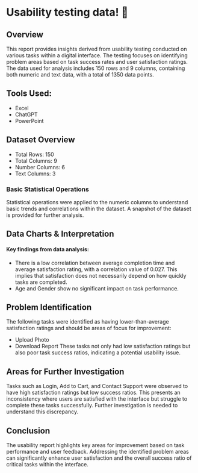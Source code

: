 
# Usability testing data! 👋


## Overview
This report provides insights derived from usability testing conducted on various tasks within a digital interface. The testing focuses on identifying problem areas based on task success rates and user satisfaction ratings. The data used for analysis includes 150 rows and 9 columns, containing both numeric and text data, with a total of 1350 data points.


## Tools Used:
- Excel
- ChatGPT
- PowerPoint
## Dataset Overview
- Total Rows: 150
- Total Columns: 9
- Number Columns: 6
- Text Columns: 3
### Basic Statistical Operations
Statistical operations were applied to the numeric columns to understand basic trends and correlations within the dataset. A snapshot of the dataset is provided for further analysis.

## Data Charts & Interpretation
#### Key findings from data analysis:

- There is a low correlation between average completion time and average satisfaction rating, with a correlation value of 0.027. This implies that satisfaction does not necessarily depend on how quickly tasks are completed.
- Age and Gender show no significant impact on task performance.
## Problem Identification
The following tasks were identified as having lower-than-average satisfaction ratings and should be areas of focus for improvement:

- Upload Photo
- Download Report
These tasks not only had low satisfaction ratings but also poor task success ratios, indicating a potential usability issue.

## Areas for Further Investigation
Tasks such as Login, Add to Cart, and Contact Support were observed to have high satisfaction ratings but low success ratios. This presents an inconsistency where users are satisfied with the interface but struggle to complete these tasks successfully. Further investigation is needed to understand this discrepancy.

## Conclusion
The usability report highlights key areas for improvement based on task performance and user feedback. Addressing the identified problem areas can significantly enhance user satisfaction and the overall success ratio of critical tasks within the interface.